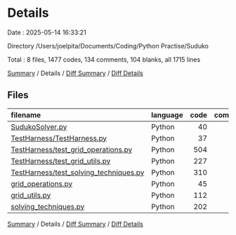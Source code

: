 # Details

Date : 2025-05-14 16:33:21

Directory /Users/joelpita/Documents/Coding/Python Practise/Suduko

Total : 8 files,  1477 codes, 134 comments, 104 blanks, all 1715 lines

[Summary](results.md) / Details / [Diff Summary](diff.md) / [Diff Details](diff-details.md)

## Files
| filename | language | code | comment | blank | total |
| :--- | :--- | ---: | ---: | ---: | ---: |
| [SudukoSolver.py](/SudukoSolver.py) | Python | 40 | 6 | 9 | 55 |
| [TestHarness/TestHarness.py](/TestHarness/TestHarness.py) | Python | 37 | 0 | 6 | 43 |
| [TestHarness/test\_grid\_operations.py](/TestHarness/test_grid_operations.py) | Python | 504 | 46 | 17 | 567 |
| [TestHarness/test\_grid\_utils.py](/TestHarness/test_grid_utils.py) | Python | 227 | 10 | 19 | 256 |
| [TestHarness/test\_solving\_techniques.py](/TestHarness/test_solving_techniques.py) | Python | 310 | 27 | 11 | 348 |
| [grid\_operations.py](/grid_operations.py) | Python | 45 | 4 | 7 | 56 |
| [grid\_utils.py](/grid_utils.py) | Python | 112 | 15 | 15 | 142 |
| [solving\_techniques.py](/solving_techniques.py) | Python | 202 | 26 | 20 | 248 |

[Summary](results.md) / Details / [Diff Summary](diff.md) / [Diff Details](diff-details.md)